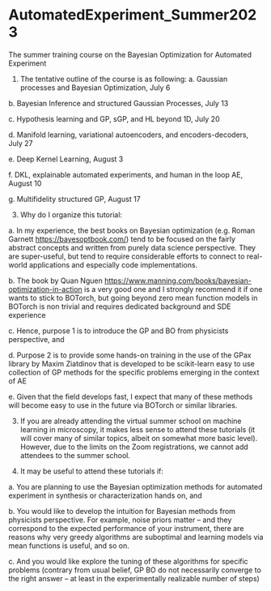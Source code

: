 # AutomatedExperiment_Summer2023
The summer training course on the Bayesian Optimization for Automated Experiment

1.	The tentative outline of the course is as following:
a.	Gaussian processes and Bayesian Optimization, July 6

b.	Bayesian Inference and structured Gaussian Processes, July 13

c.	Hypothesis learning and GP, sGP, and HL beyond 1D, July 20

d.	Manifold learning, variational autoencoders, and encoders-decoders, July 27

e.	Deep Kernel Learning, August 3

f.	DKL, explainable automated experiments, and human in the loop AE, August 10

g.	Multifidelity structured GP, August 17

3.	Why do I organize this tutorial:

a.	In my experience, the best books on Bayesian optimization (e.g. Roman Garnett https://bayesoptbook.com/) tend to be focused on the fairly abstract concepts and written from purely data science perspective. They are super-useful, but tend to require considerable efforts to connect to real-world applications and especially code implementations.

b.	The book by Quan Nguen https://www.manning.com/books/bayesian-optimization-in-action is a very good one and I strongly recommend it if one wants to stick to BOTorch, but going beyond zero mean function models in BOTorch is non trivial and requires dedicated background and SDE experience 

c.	Hence, purpose 1 is to introduce the GP and BO from physicists perspective, and

d.	Purpose 2 is to provide some hands-on training in the use of the GPax library by Maxim Ziatdinov that is developed to be scikit-learn easy to use collection of GP methods for the specific problems emerging in the context of AE

e.	Given that the field develops fast, I expect that many of these methods will become easy to use in the future via BOTorch or similar libraries. 

3.	If you are already attending the virtual summer school on machine learning in microscopy, it makes less sense to attend these tutorials (it will cover many of similar topics, albeit on somewhat more basic level). However, due to the limits on the Zoom registrations, we cannot add attendees to the summer school.

4.	It may be useful to attend these tutorials if:

a.	You are planning to use the Bayesian optimization methods for automated experiment in synthesis or characterization hands on, and

b.	You would like to develop the intuition for Bayesian methods from physicists perspective. For example, noise priors matter – and they correspond to the expected performance of your instrument, there are reasons why very greedy algorithms are suboptimal and learning models via mean functions is useful, and so on.

c.	And you would like explore the tuning of these algorithms for specific problems (contrary from usual belief, GP BO do not necessarily converge to the right answer – at least in the experimentally realizable number of steps)
